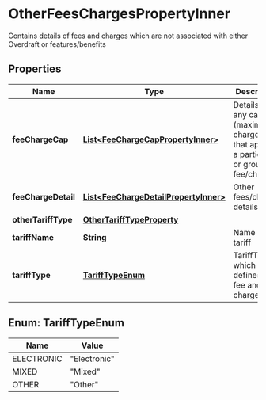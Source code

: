 

# OtherFeesChargesPropertyInner

Contains details of fees and charges which are not associated with either Overdraft or features/benefits

## Properties

| Name | Type | Description | Notes |
|------------ | ------------- | ------------- | -------------|
|**feeChargeCap** | [**List&lt;FeeChargeCapPropertyInner&gt;**](FeeChargeCapPropertyInner.md) | Details about any caps (maximum charges) that apply to a particular or group of fee/charge |  [optional] |
|**feeChargeDetail** | [**List&lt;FeeChargeDetailPropertyInner&gt;**](FeeChargeDetailPropertyInner.md) | Other fees/charges details |  |
|**otherTariffType** | [**OtherTariffTypeProperty**](OtherTariffTypeProperty.md) |  |  [optional] |
|**tariffName** | **String** | Name of the tariff |  [optional] |
|**tariffType** | [**TariffTypeEnum**](#TariffTypeEnum) | TariffType which defines the fee and charges. |  [optional] |



## Enum: TariffTypeEnum

| Name | Value |
|---- | -----|
| ELECTRONIC | &quot;Electronic&quot; |
| MIXED | &quot;Mixed&quot; |
| OTHER | &quot;Other&quot; |



